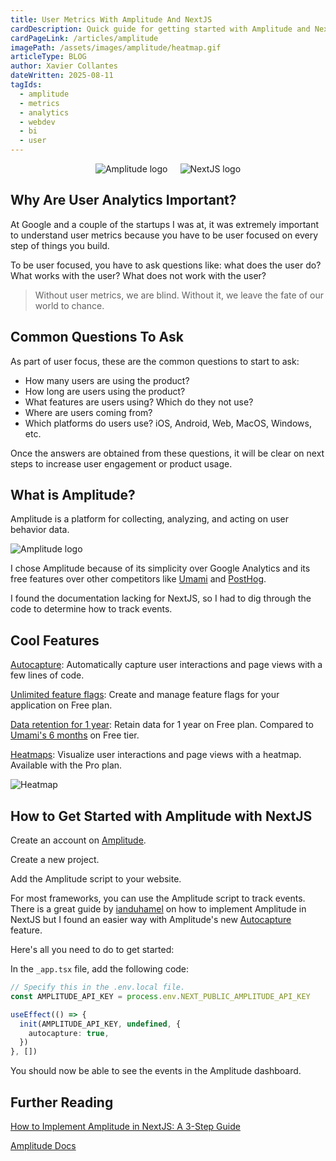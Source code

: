 ```yaml
---
title: User Metrics With Amplitude And NextJS
cardDescription: Quick guide for getting started with Amplitude and NextJS.
cardPageLink: /articles/amplitude
imagePath: /assets/images/amplitude/heatmap.gif
articleType: BLOG
author: Xavier Collantes
dateWritten: 2025-08-11
tagIds:
  - amplitude
  - metrics
  - analytics
  - webdev
  - bi
  - user
---
```


<div style="display: flex; justify-content: center; gap: 20px;">
  <img src="/assets/images/amplitude/amplogo.svg" alt="Amplitude logo" priority="true" />
  <img src="/assets/images/amplitude/new-next.webp" alt="NextJS logo" />
</div>

## Why Are User Analytics Important?

At Google and a couple of the startups I was at, it was extremely important to
understand user metrics because you have to be user focused on every step of
things you build.

To be user focused, you have to ask questions like: what does the user do? What
works with the user? What does not work with the user?

> Without user metrics, we are blind. Without it, we leave the fate of our
> world to chance.

## Common Questions To Ask

As part of user focus, these are the common questions to start to ask:

- How many users are using the product?
- How long are users using the product?
- What features are users using? Which do they not use?
- Where are users coming from?
- Which platforms do users use? iOS, Android, Web, MacOS, Windows, etc.

Once the answers are obtained from these questions, it will be clear on next
steps to increase user engagement or product usage.

## What is Amplitude?

Amplitude is a platform for collecting, analyzing, and acting on user behavior
data.

![Amplitude logo](/assets/images/amplitude/amplitude.gif)

I chose Amplitude because of its simplicity over Google Analytics and its free
features over other competitors like [Umami](https://umami.is/) and
[PostHog](https://posthog.com/).

I found the documentation lacking for NextJS, so I had to dig through the
code to determine how to track events.

## Cool Features

[Autocapture](https://amplitude.com/docs/sdks/analytics/browser/browser-sdk-2#autocapture):
Automatically capture user interactions and page views with a few lines of code.

[Unlimited feature flags](https://amplitude.com/docs/feature-flags/feature-flags-overview):
Create and manage feature flags for your application on Free plan.

[Data retention for 1 year](https://amplitude.com/docs/data-retention/data-retention-overview):
Retain data for 1 year on Free plan. Compared to [Umami's 6
months](https://umami.is/pricing) on Free tier.

[Heatmaps](https://amplitude.com/docs/session-replay/heatmaps): Visualize user
interactions and page views with a heatmap. Available
with the Pro plan.

![Heatmap](/assets/images/amplitude/heatmap.gif)

## How to Get Started with Amplitude with NextJS

Create an account on [Amplitude](https://amplitude.com/).

Create a new project.

Add the Amplitude script to your website.

For most frameworks, you can use the Amplitude script to track events. There
is a great guide by
[ianduhamel](https://medium.com/@ianduhamel/how-to-implement-amplitude-in-next-js-a-3-step-guide-6803c44ca862)
on how to implement Amplitude in NextJS but I found an easier way with
Amplitude's new
[Autocapture](https://amplitude.com/docs/sdks/analytics/browser/browser-sdk-2#autocapture)
feature.

Here's all you need to do to get started:

In the `_app.tsx` file, add the following code:

```ts
// Specify this in the .env.local file.
const AMPLITUDE_API_KEY = process.env.NEXT_PUBLIC_AMPLITUDE_API_KEY

useEffect(() => {
  init(AMPLITUDE_API_KEY, undefined, {
    autocapture: true,
  })
}, [])
```

You should now be able to see the events in the Amplitude dashboard.

## Further Reading

[How to Implement Amplitude in NextJS: A 3-Step Guide](https://medium.com/@ianduhamel/how-to-implement-amplitude-in-next-js-a-3-step-guide-6803c44ca862)

[Amplitude Docs](https://amplitude.com/docs/sdks/analytics/browser/browser-sdk-2#track-file-downloads)
